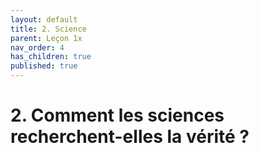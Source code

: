 ```yaml
---
layout: default
title: 2. Science
parent: Leçon 1x
nav_order: 4
has_children: true
published: true
---
```

# 2. Comment les sciences recherchent-elles la vérité ?





